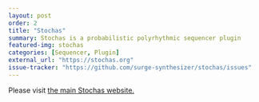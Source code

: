```yaml
---
layout: post
order: 2
title: "Stochas"
summary: Stochas is a probabilistic polyrhythmic sequencer plugin
featured-img: stochas
categories: [Sequencer, Plugin]
external_url: "https://stochas.org"
issue-tracker: "https://github.com/surge-synthesizer/stochas/issues"
---
```


Please visit [the main Stochas website.](https://stochas.org)